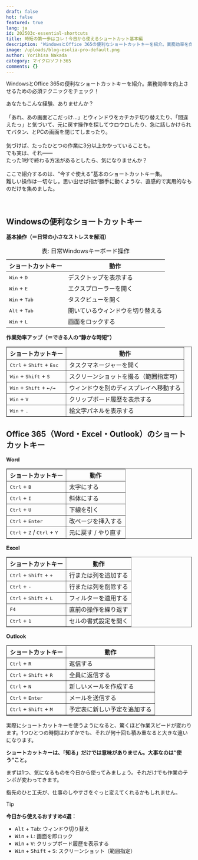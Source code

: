 ```yaml
---
draft: false
hot: false
featured: true
lang: ja
id: 202503c-essential-shortcuts
title: 時短の第一歩はコレ！今日から使えるショートカット基本編
description: 'WindowsとOffice 365の便利なショートカットキーを紹介。業務効率を向上させるための必須テクニックをチェック！ '
image: /uploads/blog-esolia-pro-default.png
author: Yorihisa Nakada
category: マイクロソフト365
comments: {}
---
```

WindowsとOffice 365の便利なショートカットキーを紹介。業務効率を向上させるための必須テクニックをチェック！ 

<!--more-->
あなたもこんな経験、ありませんか？<br> 
<br>
「あれ、あの画面どこだっけ…」とウィンドウをカチカチ切り替えたり、「間違えたっ」と気づいて、元に戻す操作を探してウロウロしたり、急に話しかけられてバタン、とPCの画面を閉じてしまったり。<br> 
<br>
気づけば、たったひとつの作業に3分以上かかっていることも。<br> 
でも実は、それ——<br>
たった1秒で終わる方法があるとしたら、気になりませんか？<br> 
<br>
ここで紹介するのは、“今すぐ使える”基本のショートカットキー集。<br> 
難しい操作は一切なし。思い出せば指が勝手に動くような、直感的で実用的なものだけを集めました。<br> 
<br>
<br>

## **Windowsの便利なショートカットキー** 



**基本操作（＝日常の小さなストレスを解消）** 

<table class="table-fixed">
  <caption class="caption-bottom text-xs text-zinc-400">
    表: 日常Windowsキーボード操作
  </caption>
  <thead class="bg-zinc-50">
    <tr>
      <th class="p-2">ショートカットキー</th>
      <th class="p-2">動作</th>
    </tr>
  </thead>
  <tbody>
    <tr>
      <td><kbd>Win</kbd> + <kbd>D</kbd></td>
      <td>デスクトップを表示する</td>
    </tr>
    <tr>
      <td><kbd>Win</kbd> + <kbd>E</kbd></td>
      <td>エクスプローラーを開く</td>
    </tr>
    <tr>
      <td><kbd>Win</kbd> + <kbd>Tab</kbd></td>
      <td>タスクビューを開く</td>
    </tr>
    <tr>
      <td><kbd>Alt</kbd> + <kbd>Tab</kbd></td>
      <td>開いているウィンドウを切り替える</td>
    </tr>
    <tr>
      <td><kbd>Win</kbd> + <kbd>L</kbd></td>
      <td>画面をロックする</td>
    </tr>
  </tbody>
</table>

**作業効率アップ（＝できる人の“静かな時短”）** 

<table border="1">
  <thead>
    <tr>
      <th>ショートカットキー</th>
      <th>動作</th>
    </tr>
  </thead>
  <tbody>
    <tr>
      <td><kbd>Ctrl</kbd> + <kbd>Shift</kbd> + <kbd>Esc</kbd></td>
      <td>タスクマネージャーを開く</td>
    </tr>
    <tr>
      <td><kbd>Win</kbd> + <kbd>Shift</kbd> + <kbd>S</kbd></td>
      <td>スクリーンショットを撮る（範囲指定可）</td>
    </tr>
    <tr>
      <td><kbd>Win</kbd> + <kbd>Shift</kbd> + <kbd>←/→</kbd></td>
      <td>ウィンドウを別のディスプレイへ移動する</td>
    </tr>
    <tr>
      <td><kbd>Win</kbd> + <kbd>V</kbd></td>
      <td>クリップボード履歴を表示する</td>
    </tr>
    <tr>
      <td><kbd>Win</kbd> + <kbd>.</kbd></td>
      <td>絵文字パネルを表示する</td>
    </tr>
  </tbody>
</table>



## **Office 365（Word・Excel・Outlook）のショートカットキー** 



**Word** 

<table border="1">
  <thead>
    <tr>
      <th>ショートカットキー</th>
      <th>動作</th>
    </tr>
  </thead>
  <tbody>
    <tr>
      <td><kbd>Ctrl</kbd> + <kbd>B</kbd></td>
      <td>太字にする</td>
    </tr>
    <tr>
      <td><kbd>Ctrl</kbd> + <kbd>I</kbd></td>
      <td>斜体にする</td>
    </tr>
    <tr>
      <td><kbd>Ctrl</kbd> + <kbd>U</kbd></td>
      <td>下線を引く</td>
    </tr>
    <tr>
      <td><kbd>Ctrl</kbd> + <kbd>Enter</kbd></td>
      <td>改ページを挿入する</td>
    </tr>
    <tr>
      <td><kbd>Ctrl</kbd> + <kbd>Z</kbd> / <kbd>Ctrl</kbd> + <kbd>Y</kbd></td>
      <td>元に戻す / やり直す</td>
    </tr>
  </tbody>
</table>



**Excel** 

<table border="1">
  <thead>
    <tr>
      <th>ショートカットキー</th>
      <th>動作</th>
    </tr>
  </thead>
  <tbody>
    <tr>
      <td><kbd>Ctrl</kbd> + <kbd>Shift</kbd> + <kbd>+</kbd> </td>
      <td>行または列を追加する</td>
    </tr>
    <tr>
      <td><kbd>Ctrl</kbd> + <kbd>-</kbd></td>
      <td>行または列を削除する</td>
    </tr>
    <tr>
      <td><kbd>Ctrl</kbd> + <kbd>Shift</kbd> + <kbd>L</kbd></td>
      <td>フィルターを適用する</td>
    </tr>
    <tr>
      <td><kbd>F4</kbd></td>
      <td>直前の操作を繰り返す</td>
    </tr>
    <tr>
      <td><kbd>Ctrl</kbd> + <kbd>1</kbd></td>
      <td>セルの書式設定を開く</td>
    </tr>
  </tbody>
</table>



**Outlook** 

<table border="1">
  <thead>
    <tr>
      <th>ショートカットキー</th>
      <th>動作</th>
    </tr>
  </thead>
  <tbody>
    <tr>
      <td><kbd>Ctrl</kbd> + <kbd>R</kbd></td>
      <td>返信する</td>
    </tr>
    <tr>
      <td><kbd>Ctrl</kbd> + <kbd>Shift</kbd> + <kbd>R</kbd></td>
      <td>全員に返信する</td>
    </tr>
    <tr>
      <td><kbd>Ctrl</kbd> + <kbd>N</kbd></td>
      <td>新しいメールを作成する</td>
    </tr>
    <tr>
      <td><kbd>Ctrl</kbd> + <kbd>Enter</kbd></td>
      <td>メールを送信する</td>
    </tr>
    <tr>
      <td><kbd>Ctrl</kbd> + <kbd>Shift</kbd> + <kbd>M</kbd></td>
      <td>予定表に新しい予定を追加する</td>
    </tr>
  </tbody>
</table>





実際にショートカットキーを使うようになると、驚くほど作業スピードが変わります。1つひとつの時間はわずかでも、それが何十回も積み重なると大きな違いになります。 

 

**ショートカットキーは、「知る」だけでは意味がありません。大事なのは“使う”こと。** 

まずは1つ、気になるものを今日から使ってみましょう。それだけでも作業のテンポが変わってきます。 

指先のひと工夫が、仕事のしやすさをぐっと変えてくれるかもしれません。 


> [!TIP] 
> **今日から使えるおすすめ4選：**
> - <kbd>Alt</kbd> + <kbd>Tab</kbd>: ウィンドウ切り替え 
> - <kbd>Win</kbd> + <kbd>L</kbd>: 画面を即ロック 
> - <kbd>Win</kbd> + <kbd>V</kbd>: クリップボード履歴を表示する
> - <kbd>Win</kbd> + <kbd>Shift</kbd> + <kbd>S</kbd>: スクリーンショット（範囲指定）
> <br>